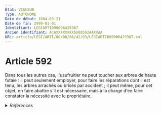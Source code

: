 ```yaml
---
État: VIGUEUR
Type: AUTONOME
Date de début: 1804-03-21
Date de fin: 2999-01-01
Identifiant: LEGIARTI000006429367
Ancien identifiant: ACAXXXXXXXX5X00592AAXXAA
URL: article/LEGI/ARTI/00/00/06/42/93/LEGIARTI000006429367.xml
---
```


<h1>Article 592</h1>

Dans tous les autres cas, l'usufruitier ne peut toucher aux arbres de haute
futaie : il peut seulement employer, pour faire les réparations dont il est
tenu, les arbres arrachés ou brisés par accident ; il peut même, pour cet objet,
en faire abattre s'il est nécessaire, mais à la charge d'en faire constater la
nécessité avec le propriétaire.


<details>
  <summary><em>Références</em></summary>

  <h2>Références faites par l'article</h2>
  
  <ul>
    <li>
      CODIFICATION source Loi 1804-01-30
    </li>
    <li>
      CREATION source Loi 1804-01-30 promulguée le 9 février 1804
    </li>
  </ul>
</details>
